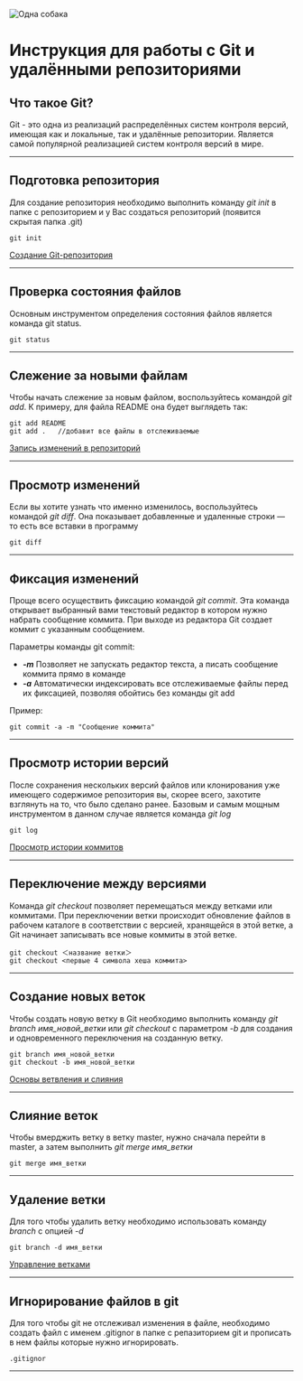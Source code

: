 ![Одна собака](https://upload.wikimedia.org/wikipedia/commons/e/e0/Git-logo.svg "Собака смотрит влево")

# Инструкция для работы с Git и удалёнными репозиториями

## Что такое Git?
Git - это одна из реализаций распределённых систем контроля версий, имеющая как и локальные, так и удалённые репозитории. Является самой популярной реализацией систем контроля версий в мире.

---

## Подготовка репозитория
Для создание репозитория необходимо выполнить команду *git init* в папке с репозиторием и у Вас создаться репозиторий (появится скрытая папка .git)

    git init

[Создание Git-репозитория](https://git-scm.com/book/ru/v2/%D0%9E%D1%81%D0%BD%D0%BE%D0%B2%D1%8B-Git-%D0%A1%D0%BE%D0%B7%D0%B4%D0%B0%D0%BD%D0%B8%D0%B5-Git-%D1%80%D0%B5%D0%BF%D0%BE%D0%B7%D0%B8%D1%82%D0%BE%D1%80%D0%B8%D1%8F)

---
## Проверка состояния файлов
Основным инструментом определения состояния файлов является команда
git status.

    git status

---
## Слежение за новыми файлам
Чтобы начать слежение за новым файлом, воспользуйтесь командой *git add*. К примеру, для файла README она будет выглядеть так:

    git add README
    git add .   //добавит все файлы в отслеживаемые

[Запись изменений в репозиторий](https://git-scm.com/book/ru/v2/%D0%9E%D1%81%D0%BD%D0%BE%D0%B2%D1%8B-Git-%D0%97%D0%B0%D0%BF%D0%B8%D1%81%D1%8C-%D0%B8%D0%B7%D0%BC%D0%B5%D0%BD%D0%B5%D0%BD%D0%B8%D0%B9-%D0%B2-%D1%80%D0%B5%D0%BF%D0%BE%D0%B7%D0%B8%D1%82%D0%BE%D1%80%D0%B8%D0%B9)

---
## Просмотр изменений

Если вы хотите узнать что именно изменилось, воспользуйтесь командой *git diff*. Она показывает добавленные и удаленные строки — то есть все вставки в программу

    git diff

---
## Фиксация изменений

Проще всего осуществить фиксацию командой *git commit*. Эта команда открывает выбранный вами текстовый редактор в котором нужно набрать сообщение коммита. При выходе из редактора Git создает коммит с указанным сообщением. 

Параметры команды git commit:
* ***-m*** Позволяет не запускать редактор текста, а писать сообщение коммита прямо в команде
* ***-a***  Автоматически индексировать
все отслеживаемые файлы перед их фиксацией, позволяя обойтись без команды git add 

Пример:

    git commit -a -m "Сообщение коммита"

---
## Просмотр истории версий
После сохранения нескольких версий файлов или клонирования уже имеющего
содержимое репозитория вы, скорее всего, захотите взглянуть на то, что было сделано ранее. Базовым и самым мощным инструментом в данном случае является команда *git log*

    git log

[Просмотр истории коммитов](https://git-scm.com/book/ru/v2/%D0%9E%D1%81%D0%BD%D0%BE%D0%B2%D1%8B-Git-%D0%9F%D1%80%D0%BE%D1%81%D0%BC%D0%BE%D1%82%D1%80-%D0%B8%D1%81%D1%82%D0%BE%D1%80%D0%B8%D0%B8-%D0%BA%D0%BE%D0%BC%D0%BC%D0%B8%D1%82%D0%BE%D0%B2)

---
## Переключение между версиями
Команда *git checkout* позволяет перемещаться между ветками или коммитами. При переключении ветки происходит обновление файлов в рабочем каталоге в соответствии с версией, хранящейся в этой ветке, а Git начинает записывать все новые коммиты в этой ветке. 

    git checkout ＜название ветки＞
    git checkout <первые 4 символа хеша коммита>

---
## Создание новых веток
Чтобы создать новую ветку в Git необходимо выполнить команду *git branch имя_новой_ветки* или *git checkout* с параметром *-b* для создания и одновременного переключения на созданную ветку.

    git branch имя_новой_ветки
    git checkout -b имя_новой_ветки

[Основы ветвления и слияния](https://git-scm.com/book/ru/v2/%D0%92%D0%B5%D1%82%D0%B2%D0%BB%D0%B5%D0%BD%D0%B8%D0%B5-%D0%B2-Git-%D0%9E%D1%81%D0%BD%D0%BE%D0%B2%D1%8B-%D0%B2%D0%B5%D1%82%D0%B2%D0%BB%D0%B5%D0%BD%D0%B8%D1%8F-%D0%B8-%D1%81%D0%BB%D0%B8%D1%8F%D0%BD%D0%B8%D1%8F)

---
## Слияние веток
Чтобы вмерджить ветку в ветку master, нужно сначала перейти в master, а затем выполнить *git merge имя_ветки*

    git merge имя_ветки

---
## Удаление ветки
Для того чтобы удалить ветку необходимо использовать команду *branch* с опцией *-d*

    git branch -d имя_ветки

[Управление ветками](https://git-scm.com/book/ru/v2/%D0%92%D0%B5%D1%82%D0%B2%D0%BB%D0%B5%D0%BD%D0%B8%D0%B5-%D0%B2-Git-%D0%A3%D0%BF%D1%80%D0%B0%D0%B2%D0%BB%D0%B5%D0%BD%D0%B8%D0%B5-%D0%B2%D0%B5%D1%82%D0%BA%D0%B0%D0%BC%D0%B8)

---
## Игнорирование файлов в git
Для того чтобы git не отслеживал изменения в файле, необходимо создать файл с именем .gitignor в папке с репазиторием git и прописать в нем файлы которые нужно игнорировать.

    .gitignor

---
